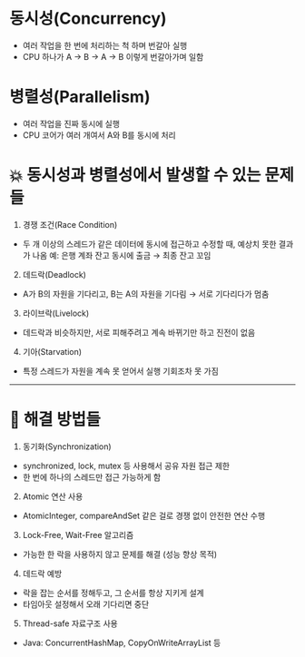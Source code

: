 # 동시성(Concurrency)
- 여러 작업을 한 번에 처리하는 척 하며 번갈아 실행
- CPU 하나가 A → B → A → B 이렇게 번갈아가며 일함


# 병렬성(Parallelism)
- 여러 작업을 진짜 동시에 실행
- CPU 코어가 여러 개여서 A와 B를 동시에 처리


# 💥 동시성과 병렬성에서 발생할 수 있는 문제들
1. 경쟁 조건(Race Condition)
- 두 개 이상의 스레드가 같은 데이터에 동시에 접근하고 수정할 때, 예상치 못한 결과가 나옴
예: 은행 계좌 잔고 동시에 출금 → 최종 잔고 꼬임

2. 데드락(Deadlock)
- A가 B의 자원을 기다리고, B는 A의 자원을 기다림 → 서로 기다리다가 멈춤

3. 라이브락(Livelock)
- 데드락과 비슷하지만, 서로 피해주려고 계속 바뀌기만 하고 진전이 없음

4. 기아(Starvation)
- 특정 스레드가 자원을 계속 못 얻어서 실행 기회조차 못 가짐

----

# 🧯 해결 방법들
1. 동기화(Synchronization)
- synchronized, lock, mutex 등 사용해서 공유 자원 접근 제한
- 한 번에 하나의 스레드만 접근 가능하게 함

2. Atomic 연산 사용
- AtomicInteger, compareAndSet 같은 걸로 경쟁 없이 안전한 연산 수행

3. Lock-Free, Wait-Free 알고리즘
- 가능한 한 락을 사용하지 않고 문제를 해결 (성능 향상 목적)

4. 데드락 예방
- 락을 잡는 순서를 정해두고, 그 순서를 항상 지키게 설계
- 타임아웃 설정해서 오래 기다리면 중단

5. Thread-safe 자료구조 사용
- Java: ConcurrentHashMap, CopyOnWriteArrayList 등